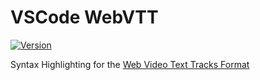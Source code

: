 # VSCode WebVTT

[![Version](https://vsmarketplacebadge.apphb.com/version/spaceribs.webvtt-language.svg)](https://marketplace.visualstudio.com/items?itemName=spaceribs.webvtt-language)

Syntax Highlighting for the [Web Video Text Tracks Format](https://www.w3.org/TR/webvtt1/)
